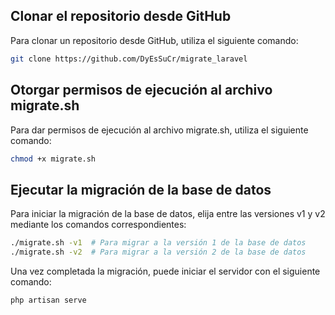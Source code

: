 ## Clonar el repositorio desde GitHub
Para clonar un repositorio desde GitHub, utiliza el siguiente comando:
```sh
git clone https://github.com/DyEsSuCr/migrate_laravel
```

## Otorgar permisos de ejecución al archivo migrate.sh
Para dar permisos de ejecución al archivo migrate.sh, utiliza el siguiente comando:
```sh
chmod +x migrate.sh
```

## Ejecutar la migración de la base de datos
Para iniciar la migración de la base de datos, elija entre las versiones v1 y v2 mediante los comandos correspondientes:
```sh
./migrate.sh -v1  # Para migrar a la versión 1 de la base de datos
./migrate.sh -v2  # Para migrar a la versión 2 de la base de datos
```

Una vez completada la migración, puede iniciar el servidor con el siguiente comando:
```sh
php artisan serve
```
